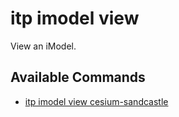 # itp imodel view

View an iModel.

## Available Commands

- [itp imodel view cesium-sandcastle](imodel/view/cesium-sandcastle.md)
